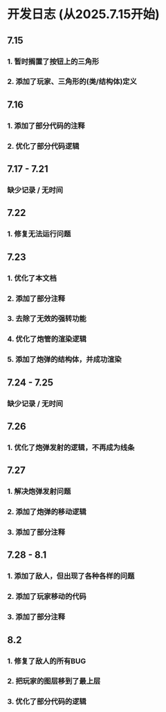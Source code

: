 # 开发日志 (从2025.7.15开始)

## 7.15 
###     1. 暂时搁置了按钮上的三角形
###     2. 添加了玩家、三角形的(类/结构体)定义

## 7.16
###     1. 添加了部分代码的注释
###     2. 优化了部分代码逻辑

## 7.17 - 7.21
###     缺少记录 / 无时间

## 7.22
###     1. 修复无法运行问题

## 7.23
###     1. 优化了本文档
###     2. 添加了部分注释
###     3. 去除了无效的强转功能
###     4. 优化了炮管的渲染逻辑
###     5. 添加了炮弹的结构体，并成功渲染

## 7.24 - 7.25
###     缺少记录 / 无时间

## 7.26
###     1. 优化了炮弹发射的逻辑，不再成为线条

## 7.27
###     1. 解决炮弹发射问题
###     2. 添加了炮弹的移动逻辑
###     3. 添加了部分注释

## 7.28 - 8.1
###     1. 添加了敌人，但出现了各种各样的问题
###     2. 添加了玩家移动的代码
###     3. 添加了部分注释

## 8.2
###     1. 修复了敌人的所有BUG
###     2. 把玩家的图层移到了最上层
###     3. 优化了部分代码的逻辑